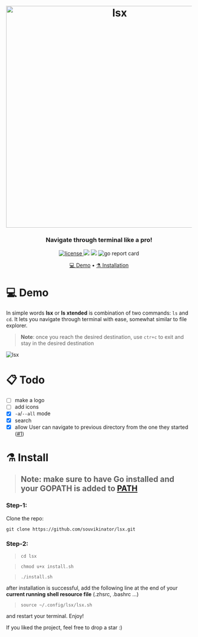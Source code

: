 <h1 align="center">
  <br>
<a href="https://github.com/souvikinator/lsx"><img src="https://github.com/souvikinator/lsx/raw/master/assets/lsx-logo.svg" alt="lsx" width="600"></a>
<br>

</h1>

<h3 align="center">Navigate through terminal like a pro!</h3>
<p align="center">
  <a href="https://opensource.org/licenses/">
    <img src="https://img.shields.io/badge/licence-MIT-brightgreen"
         alt="license">
  </a>
  <a href="https://github.com/souvikinator/lsx/issues"><img src="https://img.shields.io/github/issues/souvikinator/lsx"></a>
  <img src="https://img.shields.io/badge/made%20with-Go-blue">
  <img src="https://goreportcard.com/badge/github.com/souvikinator/lsx" alt="go report card" />
</p>

<p align="center">
	<a href="#-Demo">💻 Demo</a> •
  <a href="#%EF%B8%8F-install">⚗️ Installation</a>
</p>

# 💻 Demo

In simple words **lsx** or **ls xtended** is combination of two commands: `ls` and `cd`. It lets you navigate through terminal with ease, somewhat similar to file explorer.

> **Note**: once you reach the desired destination, use `ctr+c` to exit and stay in the desired destination

![lsx](https://github.com/souvikinator/lsx/blob/master/assets/demo.gif)

# 📋 Todo

- [ ] make a logo
- [ ] add icons
- [x] `-a`/`--all` mode
- [x] search
- [x] allow User can navigate to previous directory from the one they started ([#1](https://github.com/souvikinator/lsx/issues/))

# ⚗️ Install

> ## **Note**: make sure to have Go installed and your GOPATH is added to [PATH](https://stackoverflow.com/questions/21001387/how-do-i-set-the-gopath-environment-variable-on-ubuntu-what-file-must-i-edit)

### Step-1:

Clone the repo:

`git clone https://github.com/souvikinator/lsx.git`

### Step-2:

> `cd lsx`

> `chmod u+x install.sh`

> `./install.sh`

after installation is successful, add the following line at the end of your **current running shell resource file** (.zhsrc, .bashrc ...)

> `source ~/.config/lsx/lsx.sh`

and restart your terminal. Enjoy!

If you liked the project, feel free to drop a star :)
